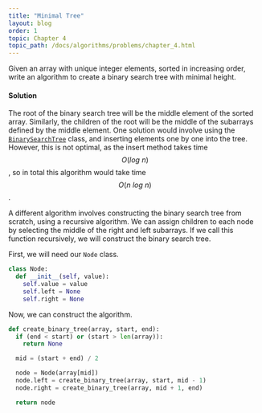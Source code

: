 ```yaml
---
title: "Minimal Tree"
layout: blog
order: 1
topic: Chapter 4
topic_path: /docs/algorithms/problems/chapter_4.html
---
```

Given an array with unique integer elements, sorted in increasing order, write an algorithm to create a binary search tree with minimal height.

#### Solution
The root of the binary search tree will be the middle element of the sorted array. Similarly, the children of the root will be the middle of the subarrays defined by the middle element. One solution would involve using the [`BinarySearchTree`](../../traversals/binary-tree.html) class, and inserting elements one by one into the tree. However, this is not optimal, as the insert method takes time $$ O(log \ n) $$, so in total this algorithm would take time $$ O (n \ log \ n) $$.

A different algorithm involves constructing the binary search tree from scratch, using a recursive algorithm. We can assign children to each node by selecting the middle of the right and left subarrays. If we call this function recursively, we will construct the binary search tree.

First, we will need our `Node` class.

```python
class Node:
  def __init__(self, value):
    self.value = value
    self.left = None
    self.right = None
```

Now, we can construct the algorithm.

```python
def create_binary_tree(array, start, end):
  if (end < start) or (start > len(array)):
    return None

  mid = (start + end) / 2

  node = Node(array[mid])
  node.left = create_binary_tree(array, start, mid - 1)
  node.right = create_binary_tree(array, mid + 1, end)

  return node
```